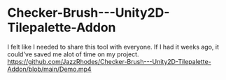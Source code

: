 # Checker-Brush---Unity2D-Tilepalette-Addon
I felt like I needed to share this tool with everyone. If I had it weeks ago, it could've saved me alot of time on my project.
https://github.com/JazzRhodes/Checker-Brush---Unity2D-Tilepalette-Addon/blob/main/Demo.mp4
